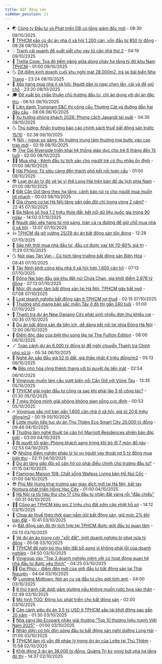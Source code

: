 ```yaml
---
title: Bất động sản
sidebar_position: 21
---
```


<!-- dantri-bat-dong-san:START -->
- 🌏 [Công ty Đầu tư và Phát triển DB có tổng giám đốc mới](https://dantri.com.vn/bat-dong-san/cong-ty-dau-tu-va-phat-trien-db-co-tong-giam-doc-moi-20251009150116202.htm) - 08:30 09/10/2025
- 👹 [TPHCM sắp có dự án nhà ở xã hội 1.200 căn, vốn đầu tư 850 tỷ đồng](https://dantri.com.vn/bat-dong-san/tphcm-sap-co-du-an-nha-o-xa-hoi-1200-can-von-dau-tu-850-ty-dong-20251009152324694.htm) - 08:28 09/10/2025
- 💡 [Tranh cãi quanh đề xuất siết cho vay từ căn nhà thứ 2](https://dantri.com.vn/bat-dong-san/tranh-cai-quanh-de-xuat-siet-cho-vay-tu-can-nha-thu-2-20251009101412936.htm) - 04:19 09/10/2025
- 🌋 [Trellia Cove: Tọa độ tiềm năng giữa dòng chảy hạ tầng tỷ đô khu Nam TPHCM](https://dantri.com.vn/bat-dong-san/trellia-cove-toa-do-tiem-nang-giua-dong-chay-ha-tang-ty-do-khu-nam-tphcm-20251008223217466.htm) - 01:00 09/10/2025
- 🌜 [Dỡ điểm kinh doanh cuối khu nghỉ mát 28.000m2, trả lại bãi biển Nha Trang](https://dantri.com.vn/bat-dong-san/do-diem-kinh-doanh-cuoi-khu-nghi-mat-28000m2-tra-lai-bai-bien-nha-trang-20251008121154419.htm) - 23:24 08/10/2025
- 💃 [Xếp hàng mua nhà ở xã hội: Người dân lo ngại chen lấn, cãi vã để giữ chỗ](https://dantri.com.vn/bat-dong-san/xep-hang-mua-nha-o-xa-hoi-nguoi-dan-lo-ngai-chen-lan-cai-va-de-giu-cho-20251008142205612.htm) - 23:20 08/10/2025
- 🎓 [Đề xuất bỏ chấp thuận chủ trương đầu tư, chỉ áp dụng với dự án đặc thù](https://dantri.com.vn/bat-dong-san/de-xuat-bo-chap-thuan-chu-truong-dau-tu-chi-ap-dung-voi-du-an-dac-thu-20251008090721257.htm) - 08:53 08/10/2025
- 🌝 [Liên danh Trungnam E&amp;C thi công cầu Thượng Cát và đường dẫn hai đầu cầu](https://dantri.com.vn/bat-dong-san/lien-danh-trungnam-ec-thi-cong-cau-thuong-cat-va-duong-dan-hai-dau-cau-20251008145713910.htm) - 08:08 08/10/2025
- 🧐 [Xu hướng phòng khách 2026: Phong cách Japandi tái xuất](https://dantri.com.vn/bat-dong-san/xu-huong-phong-khach-2026-phong-cach-japandi-tai-xuat-20251007122614157.htm) - 04:30 08/10/2025
- 🌜 [Thủ tướng: Khẩn trương báo cáo chính sách thuế bất động sản trước 15/10](https://dantri.com.vn/bat-dong-san/thu-tuong-khan-truong-bao-cao-chinh-sach-thue-bat-dong-san-truoc-1510-20251008091916863.htm) - 02:38 08/10/2025
- ⚗️ [Nội - ngoại so găng, thị trường trung tâm thương mại bước vào cao trào mới](https://dantri.com.vn/kinh-doanh/noi-ngoai-so-gang-thi-truong-trung-tam-thuong-mai-buoc-vao-cao-trao-moi-20251007174441031.htm) - 02:19 08/10/2025
- 😎 [The Gió Riverside triển khai hệ thống giáo dục cho trẻ 6 tháng đến 15 tuổi](https://dantri.com.vn/bat-dong-san/the-gio-riverside-trien-khai-he-thong-giao-duc-cho-tre-6-thang-den-15-tuoi-20251007202909636.htm) - 02:00 08/10/2025
- 🧑‍🏫 [Mua nhà - Kênh đầu tư tích sản cho người trẻ có thu nhập ổn định](https://dantri.com.vn/bat-dong-san/mua-nha-kenh-dau-tu-tich-san-cho-nguoi-tre-co-thu-nhap-on-dinh-20251007203133362.htm) - 01:00 08/10/2025
- 💪 [Hải Phòng: Từ siêu cảng đến thành phố kết nối toàn cầu](https://dantri.com.vn/bat-dong-san/hai-phong-tu-sieu-cang-den-thanh-pho-ket-noi-toan-cau-20251007200853057.htm) - 01:00 08/10/2025
- 😎 [Loạt dự án tỷ đô vẽ lại vị thế Long Hải trên bản đồ du lịch phía Nam](https://dantri.com.vn/bat-dong-san/loat-du-an-ty-do-ve-lai-vi-the-long-hai-tren-ban-do-du-lich-phia-nam-20251007195948583.htm) - 01:00 08/10/2025
- 🧠 [Đất Cần Giờ tăng theo hạ tầng, cảnh báo rủi ro cho người mua muốn lời nhanh](https://dantri.com.vn/bat-dong-san/dat-can-gio-tang-theo-ha-tang-canh-bao-rui-ro-cho-nguoi-mua-muon-loi-nhanh-20251007144743701.htm) - 00:03 08/10/2025
- 🧰 [Giá chung cư tại Hà Nội tăng gần gấp đôi chỉ trong vòng 2 năm?](https://dantri.com.vn/bat-dong-san/gia-chung-cu-tai-ha-noi-tang-gan-gap-doi-chi-trong-vong-2-nam-20251007174114135.htm) - 22:45 07/10/2025
- 🤩 [Đà Nẵng số hoá 1,2 triệu thửa đất, kết nối dữ liệu quốc gia trong 90 ngày](https://dantri.com.vn/bat-dong-san/da-nang-so-hoa-12-trieu-thua-dat-ket-noi-du-lieu-quoc-gia-trong-90-ngay-20251007142910626.htm) - 14:02 07/10/2025
- 🦆 [Người dân xếp hàng từ mờ sáng, tràn cả ra đường để giữ chỗ mua nhà ở xã hội](https://dantri.com.vn/bat-dong-san/nguoi-dan-xep-hang-tu-mo-sang-tran-ca-ra-duong-de-giu-cho-mua-nha-o-xa-hoi-20251007161328907.htm) - 13:07 07/10/2025
- 👍 [TPHCM đã gỡ vướng 25/29 dự án bất động sản tồn đọng](https://dantri.com.vn/bat-dong-san/tphcm-da-go-vuong-2529-du-an-bat-dong-san-ton-dong-20251007181150429.htm) - 12:28 07/10/2025
- 🙉 [Sắp hết thời mua nhà đầu tư, đầu cơ được vay tới 70-80% giá trị](https://dantri.com.vn/bat-dong-san/sap-het-thoi-mua-nha-dau-tu-dau-co-duoc-vay-toi-70-80-gia-tri-20251007173646326.htm) - 11:29 07/10/2025
- 🌜 [Nút giao Tân Vạn - Cú hích tăng trưởng bất động sản Biên Hòa](https://dantri.com.vn/bat-dong-san/nut-giao-tan-van-cu-hich-tang-truong-bat-dong-san-bien-hoa-20251007151821607.htm) - 08:45 07/10/2025
- 🌋 [Tây Ninh khởi công khu nhà ở xã hội hơn 1.600 căn hộ](https://dantri.com.vn/bat-dong-san/tay-ninh-khoi-cong-khu-nha-o-xa-hoi-hon-1600-can-ho-20251007135539853.htm) - 07:13 07/10/2025
- 🥰 [Đồng Nai bán đấu giá khu đất núi Chứa Chan, giá khởi điểm 2.678 tỷ đồng](https://dantri.com.vn/bat-dong-san/dong-nai-ban-dau-gia-khu-dat-nui-chua-chan-gia-khoi-diem-2678-ty-dong-20251003110027812.htm) - 07:13 07/10/2025
- 💯 [Mức độ quan tâm bất động sản tại Hà Nội, TPHCM gây bất ngờ](https://dantri.com.vn/bat-dong-san/muc-do-quan-tam-bat-dong-san-tai-ha-noi-tphcm-gay-bat-ngo-20251007131337774.htm) - 07:08 07/10/2025
- 🤩 [Loạt doanh nghiệp bất động sản ở TPHCM nợ thuế](https://dantri.com.vn/bat-dong-san/loat-doanh-nghiep-bat-dong-san-o-tphcm-no-thue-20251007080100217.htm) - 02:15 07/10/2025
- 💄 [Thương phố mang bản sắc miền Tây ở đô thị gần 240 tuổi](https://dantri.com.vn/bat-dong-san/thuong-pho-mang-ban-sac-mien-tay-o-do-thi-gan-240-tuoi-20251006205917086.htm) - 01:00 07/10/2025
- 🦍 [Thanh tra dự án New Danang City phát sinh nhiều đơn thư khiếu nại](https://dantri.com.vn/bat-dong-san/thanh-tra-du-an-new-danang-city-phat-sinh-nhieu-don-thu-khieu-nai-20251006153903912.htm) - 00:35 07/10/2025
- 🎡 [Dự án bất động sản đa tiện ích, dễ dàng kết nối tại phía Đông Hà Nội](https://dantri.com.vn/bat-dong-san/du-an-bat-dong-san-da-tien-ich-de-dang-ket-noi-tai-phia-dong-ha-noi-20251006181347323.htm) - 12:00 06/10/2025
- 🐎 [Điểm độc đáo của biệt thự song lập tại The Fullton Edition](https://dantri.com.vn/bat-dong-san/diem-doc-dao-cua-biet-thu-song-lap-tai-the-fullton-edition-20251006105809087.htm) - 06:00 06/10/2025
- 🪄 [Toàn cảnh dự án 6.000 tỷ đồng bị đề nghị chuyển Thanh tra Chính phủ xử lý](https://dantri.com.vn/bat-dong-san/toan-canh-du-an-6000-ty-dong-bi-de-nghi-chuyen-thanh-tra-chinh-phu-xu-ly-20251003110237848.htm) - 05:34 06/10/2025
- 💼 [Nghệ An sắp đấu giá 52 lô đất, giá thấp nhất 4 triệu đồng/m2](https://dantri.com.vn/bat-dong-san/nghe-an-sap-dau-gia-52-lo-dat-gia-thap-nhat-4-trieu-dongm2-20251004141227735.htm) - 05:13 06/10/2025
- 🎭 [Bếp nhỏ hóa rộng thênh thang với bí quyết ốp liền mặt](https://dantri.com.vn/bat-dong-san/bep-nho-hoa-rong-thenh-thang-voi-bi-quyet-op-lien-mat-20251005150226200.htm) - 02:54 06/10/2025
- 🐻 [Vingroup muốn làm cầu vượt biển nối Cần Giờ với Vũng Tàu](https://dantri.com.vn/bat-dong-san/vingroup-muon-lam-cau-vuot-bien-noi-can-gio-voi-vung-tau-20251005202927784.htm) - 13:35 05/10/2025
- 💃 [TPHCM giải ngân đầu tư công ra sao khi phải lập 3 tổ công tác?](https://dantri.com.vn/bat-dong-san/tphcm-giai-ngan-dau-tu-cong-ra-sao-khi-phai-lap-3-to-cong-tac-20251004085926541.htm) - 01:30 05/10/2025
- 🦣 [7 mẹo thông minh giải phóng không gian sống cực đỉnh](https://dantri.com.vn/bat-dong-san/7-meo-thong-minh-giai-phong-khong-gian-song-cuc-dinh-20251004235733821.htm) - 00:53 05/10/2025
- 🔥 [Vingroup sắp mở bán gần 1.600 căn nhà ở xã hội, giá từ 20,6 triệu đồng/m2](https://dantri.com.vn/bat-dong-san/vingroup-sap-mo-ban-gan-1600-can-nha-o-xa-hoi-gia-tu-206-trieu-dongm2-20251004215703059.htm) - 00:19 05/10/2025
- 🤩 [Lotte muốn tiếp tục dự án Thủ Thiêm Eco Smart City 20.000 tỷ đồng](https://dantri.com.vn/bat-dong-san/lotte-muon-tiep-tuc-du-an-thu-thiem-eco-smart-city-20000-ty-dong-20251004163251904.htm) - 09:46 04/10/2025
- 🥳 [Thưởng lãm nghệ thuật tại căn hộ Marriott Residences phiên bản đặc biệt](https://dantri.com.vn/bat-dong-san/thuong-lam-nghe-thuat-tai-can-ho-marriott-residences-phien-ban-dac-biet-20251004092104103.htm) - 03:00 04/10/2025
- 🤗 [Bí quyết tối giản: Phòng khách sang trọng khi bỏ đi 7 món đồ này](https://dantri.com.vn/bat-dong-san/bi-quyet-toi-gian-phong-khach-sang-trong-khi-bo-di-7-mon-do-nay-20251003224823647.htm) - 02:53 04/10/2025
- 🐵 [Những điểm nghẽn pháp lý từ vụ người vay thoát nợ 5 tỷ đồng mua biệt thự](https://dantri.com.vn/bat-dong-san/nhung-diem-nghen-phap-ly-tu-vu-nguoi-vay-thoat-no-5-ty-dong-mua-biet-thu-20251004083010101.htm) - 02:11 04/10/2025
- 🤖 [Dự án tăng gấp đôi số căn hộ có phải điều chỉnh chủ trương đầu tư?](https://dantri.com.vn/bat-dong-san/du-an-tang-gap-doi-so-can-ho-co-phai-dieu-chinh-chu-truong-dau-tu-20251004055620246.htm) - 01:15 04/10/2025
- 👺 [Flamingo Maison 108: Chất sống Walless Living bên Hồ Núi Cốc](https://dantri.com.vn/bat-dong-san/flamingo-maison-108-chat-song-walless-living-ben-ho-nui-coc-20251004073153985.htm) - 01:00 04/10/2025
- 😎 [Phú Mỹ Hưng khai trương sàn giao dịch mới tại Hà Nội, bắt tay Nomura phát triển Hồng Hạc City](https://dantri.com.vn/bat-dong-san/phu-my-hung-khai-truong-san-giao-dich-moi-tai-ha-noi-bat-tay-nomura-phat-trien-hong-hac-city-20251003181320593.htm) - 01:00 04/10/2025
- 🤠 [Hà Nội ra tối hậu thư cho 17 chủ đầu tư nhận đất vàng rồi &quot;đắp chiếu&quot;](https://dantri.com.vn/bat-dong-san/ha-noi-ra-toi-hau-thu-cho-17-chu-dau-tu-nhan-dat-vang-roi-dap-chieu-20251004005449516.htm) - 00:31 04/10/2025
- 👨‍🏫 [Công an TPHCM kêu gọi 2 triệu chủ đất sớm cập nhật hồ sơ](https://dantri.com.vn/bat-dong-san/cong-an-tphcm-keu-goi-2-trieu-chu-dat-som-cap-nhat-ho-so-20251003195805416.htm) - 14:12 03/10/2025
- 🧰 [Chưa áp thuế theo thời gian nắm giữ bất động sản, giữ mức 2% khi bán đất](https://dantri.com.vn/bat-dong-san/chua-ap-thue-theo-thoi-gian-nam-giu-bat-dong-san-giu-muc-2-khi-ban-dat-20251003172802004.htm) - 10:41 03/10/2025
- 👍 [Bất động sản đô thị tích hợp tại TPHCM được giới đầu tư quan tâm](https://dantri.com.vn/bat-dong-san/bat-dong-san-do-thi-tich-hop-tai-tphcm-duoc-gioi-dau-tu-quan-tam-20251003114648120.htm) - 05:13 03/10/2025
- 🌈 [Vẽ dự án ảo trong cơn &quot;sốt đất&quot;, một doanh nghiệp bị phạt nửa tỷ đồng](https://dantri.com.vn/bat-dong-san/ve-du-an-ao-trong-con-sot-dat-mot-doanh-nghiep-bi-phat-nua-ty-dong-20251003113145979.htm) - 05:08 03/10/2025
- 🐲 [TPHCM đề nghị bỏ thu tiền đất bổ sung vì không phải lỗi của doanh nghiệp](https://dantri.com.vn/bat-dong-san/tphcm-de-nghi-bo-thu-tien-dat-bo-sung-vi-khong-phai-loi-cua-doanh-nghiep-20251003112010204.htm) - 04:50 03/10/2025
- 💄 [Vingroup vào “Top 3 doanh nghiệp niêm yết có hoạt động quan hệ nhà đầu tư được yêu thích”](https://dantri.com.vn/bat-dong-san/vingroup-vao-top-3-doanh-nghiep-niem-yet-co-hoat-dong-quan-he-nha-dau-tu-duoc-yeu-thich-20251003111757148.htm) - 04:25 03/10/2025
- 👨‍🏫 [Đại Phúc - điểm đến mới của giới đầu tư bất động sản tại Thái Nguyên](https://dantri.com.vn/bat-dong-san/dai-phuc-diem-den-moi-cua-gioi-dau-tu-bat-dong-san-tai-thai-nguyen-20251003105534028.htm) - 04:04 03/10/2025
- 🐵 [Lumière Midtown: Nơi an cư và đầu tư cho giới tinh anh](https://dantri.com.vn/bat-dong-san/lumiere-midtown-noi-an-cu-va-dau-tu-cho-gioi-tinh-anh-20251002143159468.htm) - 04:00 03/10/2025
- 🎉 [8 thứ tránh cất dưới gầm giường nếu không muốn rước họa vào thân](https://dantri.com.vn/bat-dong-san/8-thu-tranh-cat-duoi-gam-giuong-neu-khong-muon-ruoc-hoa-vao-than-20251001213556256.htm) - 02:49 03/10/2025
- 💫 [Mô hình TOD: Động lực phát triển cho bất động sản](https://dantri.com.vn/bat-dong-san/mo-hinh-tod-dong-luc-phat-trien-cho-bat-dong-san-20251002195031457.htm) - 02:00 03/10/2025
- 🦄 [Cận cảnh siêu dự án 3,5 tỷ USD ở TPHCM sắp tái khởi động sau gần 20 năm](https://dantri.com.vn/bat-dong-san/can-canh-sieu-du-an-35-ty-usd-o-tphcm-sap-tai-khoi-dong-sau-gan-20-nam-20251001222637347.htm) - 01:30 03/10/2025
- 🌮 [Nhà sáng lập Ecopark nhận giải thưởng “Top 10 thương hiệu mạnh Việt Nam 2025”](https://dantri.com.vn/bat-dong-san/nha-sang-lap-ecopark-nhan-giai-thuong-top-10-thuong-hieu-manh-viet-nam-2025-20251003073455576.htm) - 01:00 03/10/2025
- 💯 [Nhận diện cơ hội đón sóng đầu tư bất động sản nghỉ dưỡng Long Hải](https://dantri.com.vn/bat-dong-san/nhan-dien-co-hoi-don-song-dau-tu-bat-dong-san-nghi-duong-long-hai-20251002120907470.htm) - 01:00 03/10/2025
- 🌊 [TPHCM làm rõ vấn đề pháp lý trong dự án của Lotte tại Thủ Thiêm](https://dantri.com.vn/bat-dong-san/tphcm-lam-ro-van-de-phap-ly-trong-du-an-cua-lotte-tai-thu-thiem-20251002190202241.htm) - 15:58 02/10/2025
- 🤖 [Khởi động 3 dự án 38.000 tỷ đồng, Quảng Trị kỳ vọng bứt phá hạ tầng đô thị](https://dantri.com.vn/bat-dong-san/khoi-dong-3-du-an-38000-ty-dong-quang-tri-ky-vong-but-pha-ha-tang-do-thi-20251002113957068.htm) - 14:37 02/10/2025<!-- dantri-bat-dong-san:END -->

